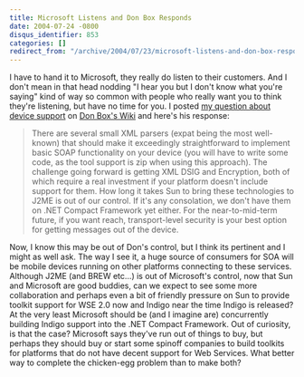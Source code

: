 ```yaml
---
title: Microsoft Listens and Don Box Responds
date: 2004-07-24 -0800
disqus_identifier: 853
categories: []
redirect_from: "/archive/2004/07/23/microsoft-listens-and-don-box-responds.aspx/"
---
```


I have to hand it to Microsoft, they really do listen to their
customers. And I don't mean in that head nodding "I hear you but I don't
know what you're saying" kind of way so common with people who really
want you to think they're listening, but have no time for you. I posted
[my question about device
support](https://haacked.com/archive/2004/07/23/843.aspx) on [Don Box's
Wiki](http://pluralsight.com/wiki/default.aspx/Don.HomePage) and here's
his response:

> There are several small XML parsers (expat being the most well-known)
> that should make it exceedingly straightforward to implement basic
> SOAP functionality on your device (you will have to write some code,
> as the tool support is zip when using this approach). The challenge
> going forward is getting XML DSIG and Encryption, both of which
> require a real investment if your platform doesn't include support for
> them. How long it takes Sun to bring these technologies to J2ME is out
> of our control. If it's any consolation, we don't have them on .NET
> Compact Framework yet either. For the near-to-mid-term future, if you
> want reach, transport-level security is your best option for getting
> messages out of the device.

Now, I know this may be out of Don's control, but I think its pertinent
and I might as well ask. The way I see it, a huge source of consumers
for SOA will be mobile devices running on other platforms connecting to
these services. Although J2ME (and BREW etc...) is out of Microsoft's
control, now that Sun and Microsoft are good buddies, can we expect to
see some more collaboration and perhaps even a bit of friendly pressure
on Sun to provide toolkit support for WSE 2.0 now and Indigo near the
time Indigo is released? At the very least Microsoft should be (and I
imagine are) concurrently building Indigo support into the .NET Compact
Framework. Out of curiosity, is that the case? Microsoft says they've
run out of things to buy, but perhaps they should buy or start some
spinoff companies to build toolkits for platforms that do not have
decent support for Web Services. What better way to complete the
chicken-egg problem than to make both?

